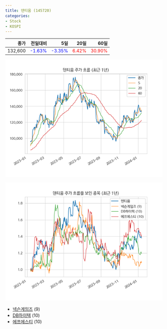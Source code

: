 ```yaml
---
title: 덴티움 (145720)
categories:
- Stock
- KOSPI
---
```


|종가|전일대비|5일|20일|60일|
|---:|-------:|--:|---:|---:|
|132,600|<span style="color: blue">-1.63%</span>|<span style="color: blue">-3.35%</span>|<span style="color: red">6.42%</span>|<span style="color: red">30.90%</span>|


<!-- more -->

![145720](/assets/images/stock/145720.png)

![145720](/assets/images/stock/145720_sim.png)

- [넥슨게임즈](/225570/) (9)
- [DB하이텍](/000990/) (10)
- [에프에스티](/036810/) (10)